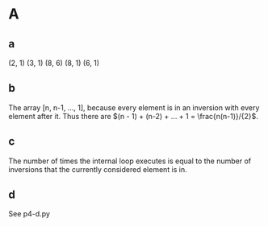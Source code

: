 # A

## a

(2, 1)
(3, 1)
(8, 6)
(8, 1)
(6, 1)

## b

The array [n, n-1, ..., 1], because every element is in an inversion with every element after it. Thus there are $(n - 1) + (n-2) + ... + 1 = \frac{n(n-1)}/{2}$.

## c

The number of times the internal loop executes is equal to the number of inversions that the currently considered element is in.

## d

See p4-d.py
